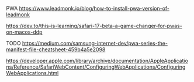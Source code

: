 
PWA https://www.leadmonk.io/blog/how-to-install-pwa-version-of-leadmonk

https://dev.to/this-is-learning/safari-17-beta-a-game-changer-for-pwas-on-macos-ddp

TODO https://medium.com/samsung-internet-dev/pwa-series-the-manifest-file-cheatsheet-459b4a5e2098


https://developer.apple.com/library/archive/documentation/AppleApplications/Reference/SafariWebContent/ConfiguringWebApplications/ConfiguringWebApplications.html
